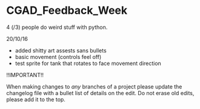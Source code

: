 # CGAD_Feedback_Week
4 (/3) people do weird stuff with python.

20/10/16
- added shitty art assests sans bullets
- basic movement (controls feel off)
- test sprite for tank that rotates to face movement direction

!!IMPORTANT!!

When making changes to *any* branches of a project please update the changelog file with a bullet list of details on the edit. Do not erase
old edits, please add it to the top.
